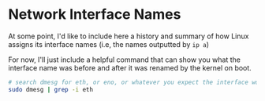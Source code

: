 # Network Interface Names

At some point, I'd like to include here a history and summary of how Linux assigns its interface names (i.e, the names outputted by `ip a`)

For now, I'll just include a helpful command that can show you what the interface name was before and after it was renamed by the kernel on boot.

```bash
# search dmesg for eth, or eno, or whatever you expect the interface would have been
sudo dmesg | grep -i eth
```
